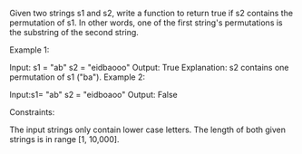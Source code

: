 Given two strings s1 and s2, write a function to return true if s2 contains the permutation of s1. In other words, one of the first string's permutations is the substring of the second string.



Example 1:

Input: s1 = "ab" s2 = "eidbaooo"
Output: True
Explanation: s2 contains one permutation of s1 ("ba").
Example 2:

Input:s1= "ab" s2 = "eidboaoo"
Output: False


Constraints:

The input strings only contain lower case letters.
The length of both given strings is in range [1, 10,000].